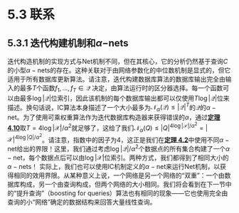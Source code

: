 # 5.3 联系

## 5.3.1 迭代构建机制和$\alpha-$nets

迭代构造机制的实现方式与Net机制不同，但在其核心，它的分析仍然基于查询$C$的小型$\alpha-\text{nets}$的存在。这种关联对于由网络参数化的中位数机制是显式的，但它适用于所有数据库更新算法。请注意，迭代构建数据库算法的数据库输出完全由输入的最多$T$个函数$f_1,...,f_T\in \mathcal{Q}$ 决定，由算法运行时的区分器选择。每一个函数可以由最多$\log|\mathcal{Q}|$位索引，因此该机制的每个数据库输出都可以仅使用$T\log|\mathcal{Q}|$位来描述。换句话说，IC算法本身描述了一个大小最多为$\mathcal{N}_\alpha(\mathcal{Q})\leq|\mathcal{Q}|^T$的$\mathcal{Q}$的$\alpha-\text{net}$。为了使用可乘权重算法作为迭代数据库构造器来获得错误的$\alpha$，通过[**定理 4.10**](/4-Releasing-Linear-Quries-with-Correlated-Error/An-online-mechanism-private-multiplicative-weights/The-multiplicative-weight-update-rule.html)取$T=4\log|\mathcal{X}|/\alpha^2$就足够了，这给了我们$\mathcal{N}_\alpha(Q)\leq |Q|^{4\log|\mathcal{X}|/\alpha^2}=|\mathcal{X}|^{4\log|Q|/\alpha^2}$。请注意，指数中的因子为4，这正是我们在[**定理 4.2**](/4-Releasing-Linear-Quries-with-Correlated-Error/An-offline-algorithm-SmallDB/An-offline-algorithm-SmallDB.html)中使用不同$\alpha-\text{net}$给出的界限！这里，我们通过考虑$\log|\mathcal{Q}|/\alpha^2$个数据点的所有集合构建了一个$\alpha-\text{net}$，每个数据点后可以由$\log|\mathcal{X}|$位索引。两种方式，我们都得到了相同大小的$\alpha-\text{nets}$！ 实际上，我们也可以使用IC机制定义的$\alpha-\text{net}$来运行Net机制，以获得相同的效用界限。从某种意义上说，一个网络是另一个网络的“双重”：一个由数据库构成，另一个由查询构成，但两个网络的大小相同。我们将会看到在下一节中的“提升查询”（boosting for queries）算法也有相同的现象——它也使用完全由查询的小“网络”确定的数据结构来回答大量线性查询。

